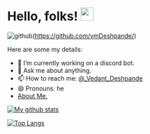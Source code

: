 # Hello, folks! <img src="https://raw.githubusercontent.com/MartinHeinz/MartinHeinz/master/wave.gif" width="30px">
![github](https://img.shields.io/badge/GitHub-000000?style=for-the-badge&logo=GitHub&logoColor=white)(https://github.com/vmDeshpande/)

Here are some my details:

- 🌱 I’m currently working on a discord bot.
- 💬 Ask me about anything.
- 📫 How to reach me: [@_Vedant_Deshpande](https://www.instagram.com/feathered_beast_/)
- 😄 Pronouns: he
- [About Me.](http://vedantdeshpande.freetzi.com/)

[![My github stats](https://github-readme-stats.vercel.app/api?username=vmDeshpande&count_private=true&show_icons=true&theme=radical&hide_rank=false)](https://github.com/vmDeshpande/vmDeshpande)

[![Top Langs](https://github-readme-stats.vercel.app/api/top-langs/?username=vmDeshpande)](https://github.com/anuraghazra/github-readme-stats)
